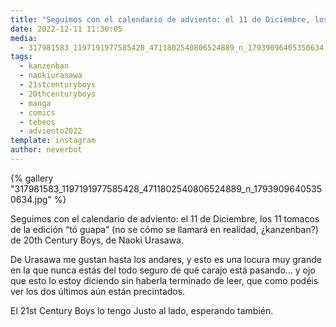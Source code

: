 ```yaml
---
title: "Seguimos con el calendario de adviento: el 11 de Diciembre, los 11 tomacos de la edición “tó guapa” (no se cómo se llamará en realidad, ¿kanzenban?) de 20th Century Boys, de Naoki Urasawa"
date: 2022-12-11 11:36:05
media: 
  - 317981583_1197191977585428_4711802540806524889_n_17939096405350634.jpg
tags: 
  - kanzenban
  - naokiurasawa
  - 21stcenturyboys
  - 20thcenturyboys
  - manga
  - comics
  - tebeos
  - adviento2022
template: instagram
author: neverbot
---
```


{% gallery "317981583_1197191977585428_4711802540806524889_n_17939096405350634.jpg" %}

Seguimos con el calendario de adviento: el 11 de Diciembre, los 11 tomacos de la edición “tó guapa” (no se cómo se llamará en realidad, ¿kanzenban?) de 20th Century Boys, de Naoki Urasawa.

De Urasawa me gustan hasta los andares, y esto es una locura muy grande en la que nunca estás del todo seguro de qué carajo está pasando… y ojo que esto lo estoy diciendo sin haberla terminado de leer, que como podéis ver los dos últimos aún están precintados.

El 21st Century Boys lo tengo Justo al lado, esperando también.
